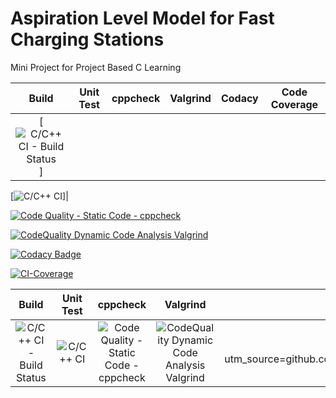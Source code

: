 # Aspiration Level Model for Fast Charging Stations
Mini Project for Project Based C Learning

|Build|Unit Test|cppcheck|Valgrind|Codacy|Code Coverage|
|:--:|:--:|:--:|:--:|:--:|:--:|
[![C/C++ CI - Build Status](https://github.com/Manikanta489/Stepin256240-MiniProject/actions/workflows/c-build.yml/badge.svg)]|

[![C/C++ CI](https://github.com/Manikanta489/Stepin256240-MiniProject/actions/workflows/c-test.yml/badge.svg)]|

[![Code Quality - Static Code - cppcheck](https://github.com/Manikanta489/Stepin256240-MiniProject/actions/workflows/c-cpp.yml/badge.svg)](https://github.com/Manikanta489/Stepin256240-MiniProject/actions/workflows/c-cpp.yml)

[![CodeQuality Dynamic Code Analysis Valgrind](https://github.com/Manikanta489/Stepin256240-MiniProject/actions/workflows/c-valgrind.yml/badge.svg)](https://github.com/Manikanta489/Stepin256240-MiniProject/actions/workflows/c-valgrind.yml)

[![Codacy Badge](https://app.codacy.com/project/badge/Grade/91072f494ca04f7791ef9b8020817ac3)](https://www.codacy.com/gh/Manikanta489/Stepin256240-MiniProject/dashboard?utm_source=github.com&amp;utm_medium=referral&amp;utm_content=Manikanta489/Stepin256240-MiniProject&amp;utm_campaign=Badge_Grade)

[![CI-Coverage](https://github.com/Manikanta489/Stepin256240-MiniProject/actions/workflows/c-codecoverage.yml/badge.svg)](https://github.com/Manikanta489/Stepin256240-MiniProject/actions/workflows/c-codecoverage.yml)


|Build|Unit Test|cppcheck|Valgrind|Codacy|Code Coverage|
|:--:|:--:|:--:|:--:|:--:|:--:|
|![C/C++ CI - Build Status](https://github.com/Manikanta489/Stepin256240-MiniProject/actions/workflows/c-build.yml/badge.svg)|![C/C++ CI](https://github.com/Manikanta489/Stepin256240-MiniProject/actions/workflows/c-test.yml/badge.svg)|![Code Quality - Static Code - cppcheck](https://github.com/Manikanta489/Stepin256240-MiniProject/actions/workflows/c-cpp.yml/badge.svg)|![CodeQuality Dynamic Code Analysis Valgrind](https://github.com/stepin654321/MiniProject_Template/workflows/Valgrind/badge.svg)|[![Codacy Badge](](https://app.codacy.com/project/badge/Grade/91072f494ca04f7791ef9b8020817ac3)]MiniProject&amp;utm_campaign=Badge_Grade)utm_source=github.com&amp;utm_medium=referral&amp;utm_content=stepin654321/MiniProject_Template&amp;utm_campaign=Badge_Grade)|
